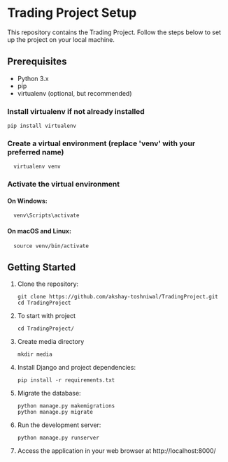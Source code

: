 # Trading Project Setup

This repository contains the Trading Project. Follow the steps below to set up the project on your local machine.

## Prerequisites

- Python 3.x
- pip
- virtualenv (optional, but recommended)

### Install virtualenv if not already installed
  ```
  pip install virtualenv
```
### Create a virtual environment (replace 'venv' with your preferred name)
```
  virtualenv venv
```
### Activate the virtual environment

  #### On Windows:
```
  venv\Scripts\activate
```
  #### On macOS and Linux:
```
  source venv/bin/activate
```
## Getting Started

1. Clone the repository:

   ```
   git clone https://github.com/akshay-toshniwal/TradingProject.git
   cd TradingProject
   ```   

2. To start with project
    ```
    cd TradingProject/
    ```

3. Create media directory
    ```
    mkdir media
    ```

4. Install Django and project dependencies:

   ```
   pip install -r requirements.txt
   ```

5. Migrate the database:

   ```
   python manage.py makemigrations
   python manage.py migrate
   ```

6. Run the development server:

   ```
   python manage.py runserver
   ```

7. Access the application in your web browser at http://localhost:8000/
